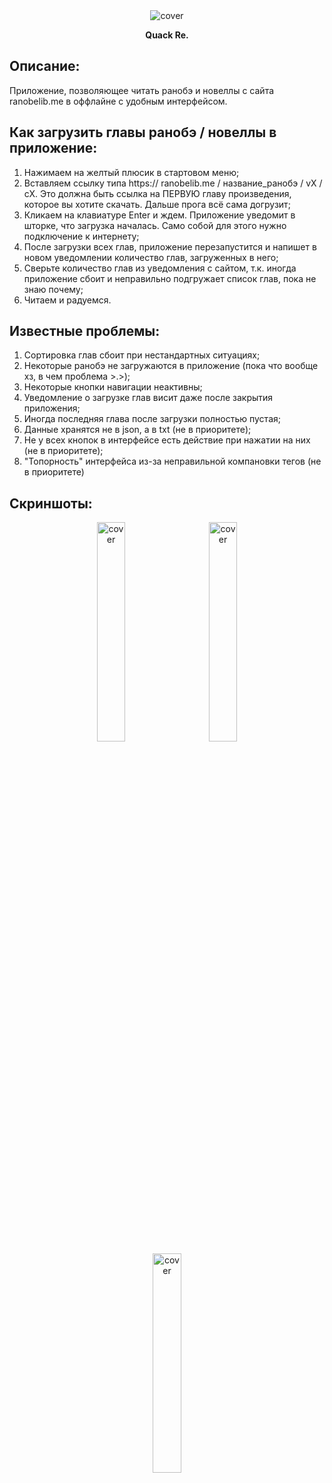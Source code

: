 <div align="center">
  <img  src="https://github.com/supchyan/QuackReader/assets/123704468/28b918ca-0f3c-4164-b6f9-02b0f8505a6a" alt="cover" />
  <p> <strong>Quack Re.</strong> </p>
</div>

## Описание:
Приложение, позволяющее читать ранобэ и новеллы с сайта ranobelib.me в оффлайне с удобным интерфейсом.

## Как загрузить главы ранобэ / новеллы в приложение:
1. Нажимаем на желтый плюсик в стартовом меню;
2. Вставляем ссылку типа https:// ranobelib.me / название_ранобэ / vX / cX. Это должна быть ссылка на ПЕРВУЮ главу произведения, которое вы хотите скачать. Дальше прога всё сама догрузит;
3. Кликаем на клавиатуре Enter и ждем. Приложение уведомит в шторке, что загрузка началась. Само собой для этого нужно подключение к интернету;
4. После загрузки всех глав, приложение перезапустится и напишет в новом уведомлении количество глав, загруженных в него;
5. Сверьте количество глав из уведомления с сайтом, т.к. иногда приложение сбоит и неправильно подгружает список глав, пока не знаю почему;
6. Читаем и радуемся.

## Известные проблемы:
1. Сортировка глав сбоит при нестандартных ситуациях;
2. Некоторые ранобэ не загружаются в приложение (пока что вообще хз, в чем проблема >.>);
3. Некоторые кнопки навигации неактивны;
4. Уведомление о загрузке глав висит даже после закрытия приложения;
5. Иногда последняя глава после загрузки полностью пустая;
6. Данные хранятся не в json, а в txt (не в приоритете);
7. Не у всех кнопок в интерфейсе есть действие при нажатии на них (не в приоритете);
8. "Топорность" интерфейса из-за неправильной компановки тегов (не в приоритете)

## Скриншоты:
<div align="center">
  <img width="30%" hspace="12" src="https://github.com/supchyan/QuackReader/assets/123704468/e6111973-e9b0-4b53-a3fd-ca7bd86cb4e3" alt="cover" />
  <img width="30%" hspace="12" src="https://github.com/supchyan/QuackReader/assets/123704468/05d0f02a-c3f4-4911-a000-29add3406360" alt="cover" />
  <img width="30%" hspace="12" src="https://github.com/supchyan/QuackReader/assets/123704468/b94ab20e-b4b0-4679-82eb-a7249dbfaabc" alt="cover" />
</div>

